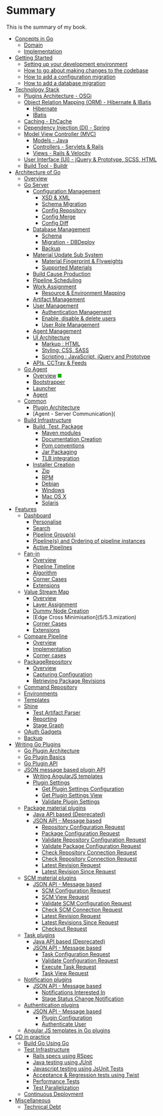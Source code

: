 # Summary

This is the summary of my book.


* [Concepts in Go](1/1.1.md)
	* [Domain](1/1.1.md)
	* [Implementation]()
* [Getting Started](2/2.1.md)
	* [Setting up your development environment](2/2.1.md)
	* [How to go about making changes to the codebase](2/2.2.md)
	* [How to add a configuration migration](2/2.3.md)
	* [How to add a database migration](2/2.4.md)
* [Technology Stack](3/3.1.md)
	* [Plugins Architecture - OSGi](3/3.1.md)
	* [Object Relation Mapping (ORM) - Hibernate & IBatis](3/3.2.md)
	    * [Hibernate](3/3.2.md)
	    * [IBatis](422-ibatis)
	* [Caching - EhCache]()
	* [Dependency Injection (DI) - Spring](3/3.4.md)
	* [Model View Controller (MVC)]()
	    * [Models - Java]()
	    * [Controllers - Servlets & Rails]()
	    * [Views - Rails & Velocity]()
	* [User Interface (UI) - jQuery & Prototype, SCSS, HTML](3/3.6.md)
	* [Build Tool - Buildr]()
* [Architecture of Go](4/4.1.md)
	* [Overview](4/4.1.md)
	* [Go Server](4/4.2.md)
	    * [Configuration Management](4/4.2.md#521-configuration-management)
	        * [XSD & XML](4/4.2.md#5211-xsd--xml)
	        * [Schema Migration](4/4.2.md#5212-schema-migration)
	        * [Config Repository](4/4.2.md#5213-config-repository)
	        * [Config Merge](4/4.2.md#5214-config-merge)
	        * [Config Diff](4/4.2.md#5215-config-diff)
	    * [Database Management](4/4.2.md#522-database-management)
	        * [Schema](4/4.2.md#5221-schema)
	        * [Migration - DBDeploy](4/4.2.md#5222-database-migrations)
	        * [Backup](4/4.2.md#5223-backup)
	    * [Material Update Sub System](4/4.2.md#523-material-update-sub-system-mdu)
	        * [Material Fingerprint & Flyweights](4/4.2.md#5231-material-fingerprint--flyweights)
	        * [Supported Materials](4/4.2.md#5232-supported-materials)
	    * [Build Cause Production](4/4.2.md#524-build-cause-production)
	    * [Pipeline Scheduling](4/4.2.md#525-pipeline-scheduling)
	    * [Work Assignment](4/4.2.md#526-work-assignment)
	        * [Resource & Environment Mapping](4/4.2.md#5261-resource--environment-mapping)
	    * [Artifact Management](4/4.2.md#527-artifact-management)
	    * [User Management](4/4.2.md#528-user-management)
	        * [Authentication Management](4/4.2.md#5281-authentication-management)
	        * [Enable, disable & delete users](4/4.2.md#5282-enable-disable--delete-users)
	        * [User Role Management](4/4.2.md#5283-user-role-management)
	    * [Agent Management](4/4.2.md#529-agent-management)
	    * [UI Architecture](4/4.2.md#5210-user-interface-architecture)
	        * [Markup : HTML](4/4.2.md#52101-markup--html)
	        * [Styling: CSS, SASS](4/4.2.md#52102-styling--css-sass)
	        * [Scripting : JavaScript, jQuery and Prototype](4/4.2.md#52103-scripting-javascript-jquery-and-prototype)
	    * [APIs, CCTray & Feeds](4/4.2.md#5211-apis-cctray--feeds)
	* [Go Agent](4/4.3.md)
	    * [Overview](4/4.3.md#agent-overview) ![DONE](images/green.png)
	    * [Bootstrapper](4/4.3.md#agent-bootstrapper)
	    * [Launcher](4/4.3.md#agent-launcher)
	    * [Agent](4/4.3.md#agent)
	* [Common](4/4.4.md)
	    * [Plugin Architecture](4/4.4.1.md)
	    * [Agent - Server Communication](
	* [Build Infrastructure](4/4.5.md)
	    * [Build, Test, Package](4/4.5.md#packaging)
	         * [Maven modules](4/4.5.md#modules)
	         * [Documentation Creation](4/4.5.md#documentation-creation)
	         * [Pom conventions](4/4.5.md#pom-conventions)
	         * [Jar Packaging](4/4.5.md#jar-packaging)
	         * [TLB integration](4/4.5.md#tlb-integration)
	    * [Installer Creation](4/4.5.md#installer-creation)
	        * [Zip](4/4.5.md#zip)
	        * [RPM](4/4.5.md#rpm)
	        * [Debian](4/4.5.md#debian)
	        * [Windows](4/4.5.md#windows)
	        * [Mac OS X](4/4.5.md#mac-osx)
	        * [Solaris](4/4.5.md#solaris)
* [Features](5/5.1.md)
	* [Dashboard](5/5.1.md)
	    * [Personalise](5/5.1.md#611-personalise)
	    * [Search](5/5.1.md#612-search)
	    * [Pipeline Group(s)](5/5.1.md#613-pipeline-groups)
	    * [Pipeline(s) and Ordering of pipeline instances](5/5.1.md#614-pipelines-and-ordering-of-pipeline-instances)
	    * [Active Pipelines](5/5.1.md#615-active-pipelines)
	* [Fan-in](5/5.2.md)
	    * [Overview](5/5.2.md#overview)
	    * [Pipeline Timeline](5/5.2.md#pipeline-timeline)
	    * [Algorithm](5/5.2.md#algorithm)
	    * [Corner Cases](5/5.2.md#corner-cases)
	    * [Extensions](5/5.2.md#extensions)
	* [Value Stream Map](5/5.3.md)
	    * [Overview](5/5.3.md#overview)
	    * [Layer Assignment](5/5.3.md#layer-assignment)
	    * [Dummy Node Creation](5/5.3.md#dummy-node-creation)
	    * [Edge Cross Minimisation](5/5.3.<md id="edge-cross-mini"></md>mization)
	    * [Corner Cases](5/5.3.md#corner-cases)
	    * [Extensions](5/5.3.md#extensions)
	* [Compare Pipeline](5/5.4.md)
	    * [Overview](5/5.4.md#641-overview)
	    * [Implementation](5/5.4.md#642-implementation)
	    * [Corner cases](5/5.4.md#643-corner-cases)
	* [PackageRepository](5/5.5.md)
	    * [Overview](5/5.5.md)
	    * [Capturing Configuration](5/5.5.md#package-configuration)
	    * [Retrieving Package Revisions](5/5.5.md#package-revision)
	* [Command Repository]()
	* [Environments](5/5.7.md)
	* [Templates]()
	* [Shine]()
	    * [Test Artifact Parser]() 
	    * [Reporting]()
	    * [Stage Graph]()
	* [OAuth Gadgets](5/5.10.md)
	* [Backup](5/5.11.md)
* [Writing Go Plugins](writing_go_plugins/overview.md)
    * [Go Plugin Architecture](4/4.4.1.md)
    * [Go Plugin Basics](writing_go_plugins/go_plugins_basics.md)
    * [Go Plugin API](writing_go_plugins/go_plugin_api.md)
    * [JSON message based plugin API](writing_go_plugins/json_message_based_plugin_api.md)
        * [Writing AngularJS templates](writing_go_plugins/angular_js_templates_in_go_plugins.md)
        * [Plugin Settings](writing_go_plugins/plugin_settings/plugin_settings_overview.md)
            * [Get Plugin Settings Configuration](writing_go_plugins/plugin_settings/version_1_0/plugin_settings_configuration.md)
            * [Get Plugin Settings View](writing_go_plugins/plugin_settings/version_1_0/plugin_settings_view.md)
            * [Validate Plugin Settings](writing_go_plugins/plugin_settings/version_1_0/validate_plugin_settings.md)
    * [Package material plugins](writing_go_plugins/package_material/package_material_plugin_overview.md)
      * [Java API based (Deprecated)](writing_go_plugins/package_material/writing_go_package_material_plugin.md)
      * [JSON API - Message based](writing_go_plugins/package_material/json_message_based_package_material_extension.md)
          * [Repository Configuration Request](writing_go_plugins/package_material/version_1_0/repository_configuration.md)
          * [Package Configuration Request](writing_go_plugins/package_material/version_1_0/package_configuration.md)
          * [Validate Repository Configuration Request](writing_go_plugins/package_material/version_1_0/validate_repository_configuration.md)
          * [Validate Package Configuration Request](writing_go_plugins/package_material/version_1_0/validate_package_configuration.md)
          * [Check Repository Connection Request](writing_go_plugins/package_material/version_1_0/check_repository_connection.md)
          * [Check Repository Connection Request](writing_go_plugins/package_material/version_1_0/check_package_connection.md)
          * [Latest Revision Request](writing_go_plugins/package_material/version_1_0/latest_revision.md)
          * [Latest Revision Since Request](writing_go_plugins/package_material/version_1_0/latest_revision_since.md)
    * [SCM material plugins](writing_go_plugins/scm_material/scm_material_plugin_overview.md)
      * [JSON API - Message based](writing_go_plugins/scm_material/json_message_based_scm_material_extension.md)
          * [SCM Configuration Request](writing_go_plugins/scm_material/version_1_0/scm_configuration.md)
          * [SCM View Request](writing_go_plugins/scm_material/version_1_0/view.md)
          * [Validate SCM Configuration Request](writing_go_plugins/scm_material/version_1_0/validate_scm_configuration.md)
          * [Check SCM Connection Request](writing_go_plugins/scm_material/version_1_0/check_scm_connection.md)
          * [Latest Revision Request](writing_go_plugins/scm_material/version_1_0/latest_revision.md)
          * [Latest Revisions Since Request](writing_go_plugins/scm_material/version_1_0/latest_revisions_since.md)
          * [Checkout Request](writing_go_plugins/scm_material/version_1_0/checkout.md)
    * [Task plugins](writing_go_plugins/task/task_plugin_overview.md)
      * [Java API based (Deprecated)](writing_go_plugins/task/writing_go_task_plugins.md)
      * [JSON API - Message based](writing_go_plugins/task/json_message_based_task_extension.md)
          * [Task Configuration Request](writing_go_plugins/task/version_1_0/configuration.md)
          * [Validate Configuration Request](writing_go_plugins/task/version_1_0/validate.md)
          * [Execute Task Request](writing_go_plugins/task/version_1_0/execute.md)
          * [Task View Request](writing_go_plugins/task/version_1_0/view.md)
    * [Notification plugins](writing_go_plugins/notification/notification_plugin_overview.md)
      * [JSON API - Message based](writing_go_plugins/notification/json_message_based_notification_extension.md)
          * [Notifications Interested In](writing_go_plugins/notification/version_1_0/notifications_interested_in.md)
          * [Stage Status Change Notification](writing_go_plugins/notification/version_1_0/stage_status_notification.md)
    * [Authentication plugins](writing_go_plugins/authentication/authentication_plugin_overview.md)
      * [JSON API - Message based](writing_go_plugins/authentication/json_message_based_authentication_extension.md)
          * [Plugin Configuration](writing_go_plugins/authentication/version_1_0/plugin_configuration.md)
          * [Authenticate User](writing_go_plugins/authentication/version_1_0/authenticate_user.md)
    * [Angular JS templates in Go plugins](writing_go_plugins/task/angular_js_templates_in_go_plugins.md)
* [CD in practice](6/6.1.md)
	* [Build Go Using Go](6/6.1.md)
	* [Test Infrastructure](6/6.2.md)
	    * [Rails specs using RSpec](6/6.2.md#721-rails-specs-using-rspec)
    	* [Java testing using JUnit](6/6.2.md#722-java-testing-using-junit)
	    * [Javascript testing using JsUnit Tests](6/6.2.md#723-javascript-testing-using-jsunit-tests)
	    * [Acceptance & Regression tests using Twist](6/6.2.md#724-acceptance--regression-tests-using-twist)
        * [Performance Tests](6/6.2.md#725-performance-tests)
    	* [Test Parallelization](6/6.2.md#726-test-parallelization)
	* [Continuous Deployment]()
* [Miscellaneous](7/7.1.md)
	* [Technical Debt](7/7.1.md)

